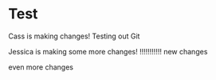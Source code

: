 # Test
Cass is making changes!
Testing out Git

Jessica is making some more changes!
!!!!!!!!!!!
new changes

even more changes
